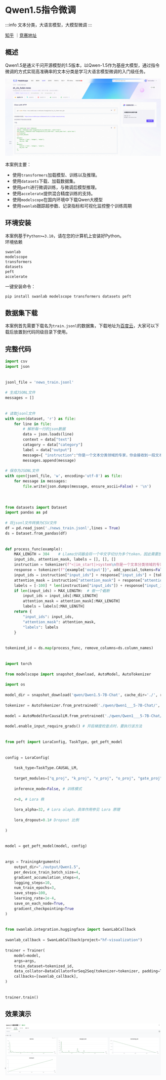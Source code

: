 # Qwen1.5指令微调

:::info
文本分类，大语言模型，大模型微调
:::

[知乎](https://zhuanlan.zhihu.com/p/701370317) ｜[竞赛地址](https://www.modelscope.cn/datasets/huangjintao/zh_cls_fudan-news/summary)

## 概述
Qwen1.5是通义千问开源模型的1.5版本，以Qwen-1.5作为基座大模型，通过指令微调的方式实现高准确率的文本分类是学习大语言模型微调的入门级任务。

![Qwencompetition](/assets/Qwencompetition.png)

本案例主要：

- 使用`transformers`加载模型、训练以及推理。
- 使用`datasets`下载、加载数据集。
- 使用`peft`进行微调训练，与微调后模型推理。
- 使用`accelerate`提供混合精度训练的支持。
- 使用`modelscope`在国内环境中下载Qwen大模型
- 使用`swanlab`跟踪超参数、记录指标和可视化监控整个训练周期



  
  


## 环境安装

本案例基于`Python>=3.10`，请在您的计算机上安装好Python。  
环境依赖
```
swanlab
modelscope
transformers
datasets
peft
accelerate
```


一键安装命令：

```bash
pip install swanlab modelscope transformers datasets peft
```




## 数据集下载

本案例首先需要下载名为`train.jsonl`的数据集，下载地址为[百度云](https://pan.baidu.com/s/1a6lDSiHST-cIP2-bQlwRJQ?pwd=90j1 )，大家可以下载后放置到代码同级目录下使用。


## 完整代码


```python
import csv
import json


jsonl_file = 'news_train.jsonl'

# 生成JSONL文件
messages = []


# 读取jsonl文件
with open(dataset, 'r') as file:
    for line in file:
        # 解析每一行的json数据
        data = json.loads(line)
        context = data["text"]
        catagory = data["category"]
        label = data["output"]
        message={ "instruction":"你是一个文本分类领域的专家，你会接收到一段文本和几个潜在的分类选项，请输出文本内容的正确类型","input": f'文本:{context},类型选型:{catagory}',"output":label}
        messages.append(message)

# 保存为JSONL文件
with open(jsonl_file, 'w', encoding='utf-8') as file:
    for message in messages:
        file.write(json.dumps(message, ensure_ascii=False) + '\n')



from datasets import Dataset
import pandas as pd

# 将jsonl文件转换为CSV文件
df = pd.read_json('./news_train.jsonl',lines = True)
ds = Dataset.from_pandas(df)


def process_func(example):
    MAX_LENGTH = 384    # Llama分词器会将一个中文字切分为多个token，因此需要放开一些最大长度，保证数据的完整性
    input_ids, attention_mask, labels = [], [], []
    instruction = tokenizer(f"<|im_start|>system\n你是一个文本分类领域的专家，你会接收到一段文本和几个潜在的分类选项，请输出文本内容的正确类型<|im_end|>\n<|im_start|>user\n{example['input']}<|im_end|>\n<|im_start|>assistant\n", add_special_tokens=False)  # add_special_tokens 不在开头加 special_tokens
    response = tokenizer(f"{example['output']}", add_special_tokens=False)
    input_ids = instruction["input_ids"] + response["input_ids"] + [tokenizer.pad_token_id]
    attention_mask = instruction["attention_mask"] + response["attention_mask"] + [1]  # 因为eos token咱们也是要关注的所以 补充为1
    labels = [-100] * len(instruction["input_ids"]) + response["input_ids"] + [tokenizer.pad_token_id]  
    if len(input_ids) > MAX_LENGTH:  # 做一个截断
        input_ids = input_ids[:MAX_LENGTH]
        attention_mask = attention_mask[:MAX_LENGTH]
        labels = labels[:MAX_LENGTH]
    return {
        "input_ids": input_ids,
        "attention_mask": attention_mask,
        "labels": labels
    }


tokenized_id = ds.map(process_func, remove_columns=ds.column_names)


import torch

from modelscope import snapshot_download, AutoModel, AutoTokenizer

import os

model_dir = snapshot_download('qwen/Qwen1.5-7B-Chat', cache_dir='./', revision='master')

tokenizer = AutoTokenizer.from_pretrained('./qwen/Qwen1___5-7B-Chat/', use_fast=False, trust_remote_code=True)

model = AutoModelForCausalLM.from_pretrained('./qwen/Qwen1___5-7B-Chat/', device_map="auto",torch_dtype=torch.bfloat16)

model.enable_input_require_grads() # 开启梯度检查点时，要执行该方法


from peft import LoraConfig, TaskType, get_peft_model


config = LoraConfig(

    task_type=TaskType.CAUSAL_LM,

    target_modules=["q_proj", "k_proj", "v_proj", "o_proj", "gate_proj", "up_proj", "down_proj"],

    inference_mode=False, # 训练模式

    r=8, # Lora 秩

    lora_alpha=32, # Lora alaph，具体作用参见 Lora 原理

    lora_dropout=0.1# Dropout 比例

)


model = get_peft_model(model, config)


args = TrainingArguments(
    output_dir="./output/Qwen1.5",
    per_device_train_batch_size=4,
    gradient_accumulation_steps=4,
    logging_steps=10,
    num_train_epochs=3,
    save_steps=100,
    learning_rate=1e-4,
    save_on_each_node=True,
    gradient_checkpointing=True
)


from swanlab.integration.huggingface import SwanLabCallback

swanlab_callback = SwanLabCallback(project="hf-visualization")

trainer = Trainer(
    model=model,
    args=args,
    train_dataset=tokenized_id,
    data_collator=DataCollatorForSeq2Seq(tokenizer=tokenizer, padding=True),
    callbacks=[swanlab_callback],
)


trainer.train()
```

## 效果演示

![Qwendisplay](/assets/Qwendisplay.png)
